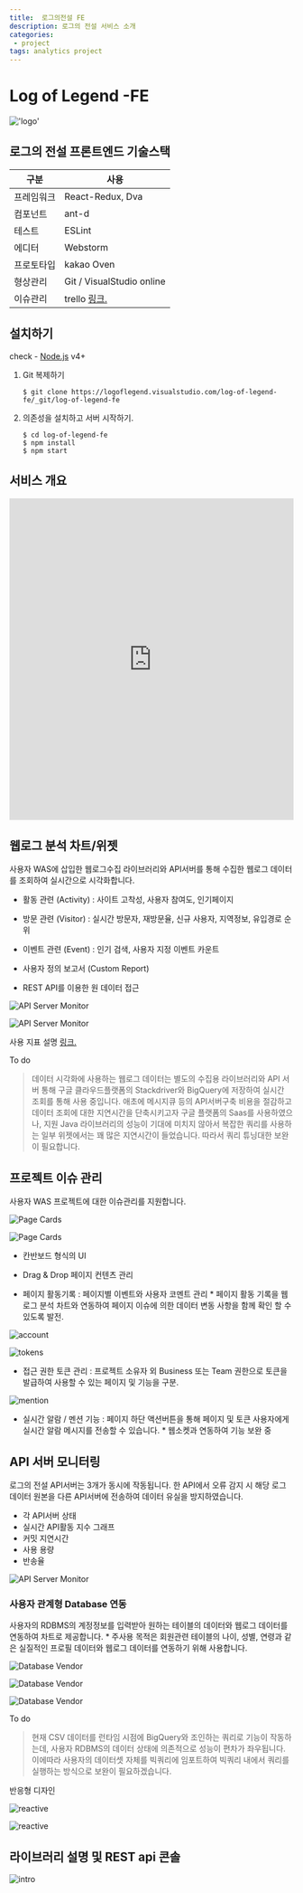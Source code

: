 ```yaml
---
title:  로그의전설 FE 
description: 로그의 전설 서비스 소개
categories:
 - project
tags: analytics project
---
```


# Log of Legend -FE

!['logo'](https://thumb.ibb.co/jc2XTT/logo.png)

## 로그의 전설 프론트엔드 기술스택

| 구분 | 사용 |
| ------ | ------ |
| 프레임워크 | React-Redux, Dva |
| 컴포넌트 | ant-d |
| 테스트 | ESLint |
| 에디터 | Webstorm |
| 프로토타입 | kakao Oven |
| 형상관리 | Git / VisualStudio online |
| 이슈관리 | trello [링크.](https://trello.com/b/qHg8OP1p/%EC%B5%9C%EC%A2%85-%ED%94%84%EB%A1%9C%EC%A0%9D%ED%8A%B8) |

## 설치하기
check - [Node.js](https://nodejs.org/) v4+

1. Git 복제하기
    ````
    $ git clone https://logoflegend.visualstudio.com/log-of-legend-fe/_git/log-of-legend-fe
    ````

2. 의존성을 설치하고 서버 시작하기.
    ````
    $ cd log-of-legend-fe
    $ npm install
    $ npm start
    ````

## 서비스 개요

<style>
.responsive-wrap iframe{ max-width: 100%;}
</style>
<div class="responsive-wrap">
<!-- this is the embed code provided by Google -->
  <iframe src="https://docs.google.com/presentation/d/e/2PACX-1vSC9CoH6kl0njPxLUp0XeMorrIjklDKF3Tny21lLUDoKdydHn0gi9J1HvOtfslAq9lNTQ7MmtC9xKgi/pub?start=false&loop=false&delayms=3000" frameborder="0" width="960" height="569" allowfullscreen="true" mozallowfullscreen="true" webkitallowfullscreen="true"></iframe>
<!-- Google embed ends -->
</div>


## 웹로그 분석 차트/위젯
사용자 WAS에 삽입한 웹로그수집 라이브러리와 API서버를 통해 수집한 웹로그 데이터를 조회하여 실시간으로 시각화합니다.
 
  - 활동 관련 (Activity) : 사이트 고착성, 사용자 참여도, 인기페이지
  
  - 방문 관련 (Visitor) : 실시간 방문자, 재방문율, 신규 사용자, 지역정보, 유입경로 순위
  
  - 이벤트 관련 (Event) : 인기 검색, 사용자 지정 이벤트 카운트
  
  - 사용자 정의 보고서 (Custom Report)
  
  - REST API를 이용한 원 데이터 접근

![API Server Monitor](/assets/images/visitor-chart.jpg)

![API Server Monitor](/assets/images/activity-chart.png)

사용 지표 설명 [링크.](https://leesangwooo.github.io/labs/2018/04/24/%EC%9B%B9%EB%A1%9C%EA%B7%B8-%EC%88%98%EC%A7%91%EA%B3%BC-%EB%B6%84%EC%84%9D%EB%B0%A9%EB%B2%95/)

To do
> 데이터 시각화에 사용하는 웹로그 데이터는 별도의 수집용 라이브러리와 API 서버 통해
> 구글 클라우드플랫폼의 Stackdriver와 BigQuery에 저장하여 실시간 조회를 통해 사용 중입니다.
> 애초에 메시지큐 등의 API서버구축 비용을 절감하고 데이터 조회에 대한 지연시간을 단축시키고자
> 구글 플랫폼의 Saas를 사용하였으나, 지원 Java 라이브러리의 성능이 기대에 미치지 않아서
> 복잡한 쿼리를 사용하는 일부 위젯에서는 꽤 많은 지연시간이 들었습니다.
>  따라서 쿼리 튜닝대한 보완이 필요합니다.


## 프로젝트 이슈 관리
사용자 WAS 프로젝트에 대한 이슈관리를 지원합니다.

![Page Cards](/assets/images/pages.png)

![Page Cards](/assets/images/pages2.png)

  - 칸반보드 형식의 UI

  - Drag & Drop 페이지 컨텐츠 관리

  - 페이지 활동기록
   : 페이지별 이벤트와 사용자 코멘트 관리
   \* 페이지 활동 기록을 웹로그 분석 차트와 연동하여 페이지 이슈에 의한 데이터 변동 사항을 함께 확인 할 수 있도록 발전.

![account](/assets/images/account.png)

![tokens](/assets/images/tokens.png)
  - 접근 권한 토큰 관리
    : 프로젝트 소유자 외 Business 또는 Team 권한으로 토큰을 발급하여 사용할 수 있는 페이지 및 기능을 구분.

![mention](/assets/images/mention.png)

  - 실시간 알람 / 멘션 기능
    : 페이지 하단 액션버튼을 통해 페이지 및 토큰 사용자에게 실시간 알람 메시지를 전송할 수 있습니다.
    \* 웹소켓과 연동하여 기능 보완 중
    

## API 서버 모니터링
로그의 전설 API서버는 3개가 동시에 작동됩니다.
한 API에서 오류 감지 시 해당 로그 데이터 원본을 다른 API서버에 전송하여 데이터 유실을 방지하였습니다.
- 각 API서버 상태
- 실시간 API활동 지수 그래프
- 커밋 지연시간
- 사용 용량
- 반송율

![API Server Monitor](/assets/images/apiserver2.png)

### 사용자 관계형 Database 연동
사용자의 RDBMS의 계정정보를 입력받아 원하는 테이블의 데이터와 웹로그 데이터를 연동하여 차트로 제공합니다.
\* 주사용 목적은 회원관련 테이블의 나이, 성별, 연령과 같은 실질적인 프로필 데이터와 웹로그 데이터를 연동하기 위해 사용합니다.

![Database Vendor](/assets/images/dbvendor.png)

![Database Vendor](/assets/images/dbvendor-report1.png)

![Database Vendor](/assets/images/dbvendor-report2.png)

To do
> 현재 CSV 데이터를 런타임 시점에 BigQuery와 조인하는 쿼리로 기능이 작동하는데,
> 사용자 RDBMS의 데이터 상태에 의존적으로 성능이 편차가 좌우됩니다.
> 이에따라 사용자의 데이터셋 자체를 빅쿼리에 임포트하여 빅쿼리 내에서 쿼리를 실행하는 방식으로 보완이 필요하겠습니다.

반응형 디자인

![reactive](/assets/images/reactive1.png)

![reactive](/assets/images/reactive2.png)

## 라이브러리 설명 및 REST api 콘솔

![intro](/assets/images/intro.jpg)


[//]: # (These are reference links used in the body of this note and get stripped out when the markdown processor does its job. There is no need to format nicely because it shouldn't be seen. Thanks SO - http://stackoverflow.com/questions/4823468/store-comments-in-markdown-syntax)


